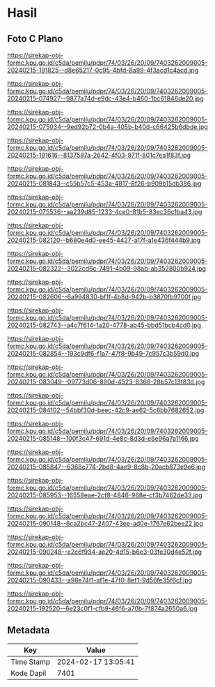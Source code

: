 # Hasil

## Foto C Plano

https://sirekap-obj-formc.kpu.go.id/c5da/pemilu/pdpr/74/03/26/20/09/7403262009005-20240215-191825--d8e65217-0c95-4bfd-8a99-4f3acd1c4acd.jpg

https://sirekap-obj-formc.kpu.go.id/c5da/pemilu/pdpr/74/03/26/20/09/7403262009005-20240215-074927--9877a74d-e9dc-43e4-b460-1bc61846de20.jpg

https://sirekap-obj-formc.kpu.go.id/c5da/pemilu/pdpr/74/03/26/20/09/7403262009005-20240215-075034--9ed92b72-0b4a-405b-b40d-c66425b6dbde.jpg

https://sirekap-obj-formc.kpu.go.id/c5da/pemilu/pdpr/74/03/26/20/09/7403262009005-20240215-191616--8137587a-2642-4f03-971f-801c7ea1f83f.jpg

https://sirekap-obj-formc.kpu.go.id/c5da/pemilu/pdpr/74/03/26/20/09/7403262009005-20240215-081843--c55b57c5-453a-4817-8f26-b909b15db386.jpg

https://sirekap-obj-formc.kpu.go.id/c5da/pemilu/pdpr/74/03/26/20/09/7403262009005-20240215-075536--aa239d85-1233-4ce0-81b5-83ec36c1ba43.jpg

https://sirekap-obj-formc.kpu.go.id/c5da/pemilu/pdpr/74/03/26/20/09/7403262009005-20240215-082120--b680e4d0-ee45-4427-a17f-a1e436f444b9.jpg

https://sirekap-obj-formc.kpu.go.id/c5da/pemilu/pdpr/74/03/26/20/09/7403262009005-20240215-082322--3022cd6c-7491-4b09-98ab-ab352800b924.jpg

https://sirekap-obj-formc.kpu.go.id/c5da/pemilu/pdpr/74/03/26/20/09/7403262009005-20240215-082606--6a994830-bf1f-4b8d-942b-b3870fb9700f.jpg

https://sirekap-obj-formc.kpu.go.id/c5da/pemilu/pdpr/74/03/26/20/09/7403262009005-20240215-082743--a4c7f614-1a20-4778-ab45-bbd51bcb4cd0.jpg

https://sirekap-obj-formc.kpu.go.id/c5da/pemilu/pdpr/74/03/26/20/09/7403262009005-20240215-082854--193c9df6-f1a7-47f8-9b49-7c957c3b59d0.jpg

https://sirekap-obj-formc.kpu.go.id/c5da/pemilu/pdpr/74/03/26/20/09/7403262009005-20240215-083049--09773d06-890d-4523-8368-28b57c13f83d.jpg

https://sirekap-obj-formc.kpu.go.id/c5da/pemilu/pdpr/74/03/26/20/09/7403262009005-20240215-084102--54bbf30d-beec-42c9-ae62-5c6bb7682652.jpg

https://sirekap-obj-formc.kpu.go.id/c5da/pemilu/pdpr/74/03/26/20/09/7403262009005-20240215-085148--100f3c47-691d-4e8c-8d3d-e6e96a7a1166.jpg

https://sirekap-obj-formc.kpu.go.id/c5da/pemilu/pdpr/74/03/26/20/09/7403262009005-20240215-085847--6368c774-2bd8-4ae9-8c8b-20acb873e9e6.jpg

https://sirekap-obj-formc.kpu.go.id/c5da/pemilu/pdpr/74/03/26/20/09/7403262009005-20240215-085953--16558eae-2cf8-4846-968e-cf3b7462de33.jpg

https://sirekap-obj-formc.kpu.go.id/c5da/pemilu/pdpr/74/03/26/20/09/7403262009005-20240215-090148--6ca2bc47-2407-43ee-ad0e-1767e62bee22.jpg

https://sirekap-obj-formc.kpu.go.id/c5da/pemilu/pdpr/74/03/26/20/09/7403262009005-20240215-090248--e2c6f934-ae20-4d15-b6e3-03fe30d4e52f.jpg

https://sirekap-obj-formc.kpu.go.id/c5da/pemilu/pdpr/74/03/26/20/09/7403262009005-20240215-090433--a98e74f1-af1e-47f0-8ef1-9d56fe35f6cf.jpg

https://sirekap-obj-formc.kpu.go.id/c5da/pemilu/pdpr/74/03/26/20/09/7403262009005-20240215-192520--6e23c0f1-cfb9-46f6-a70b-7f874a2650a6.jpg


## Metadata

| Key        | Value               |
| ---------- | ------------------- |
| Time Stamp | 2024-02-17 13:05:41 |
| Kode Dapil | 7401                |



